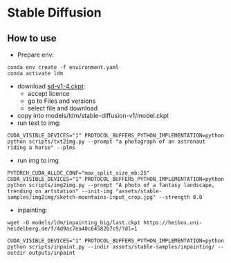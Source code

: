 # Stable Diffusion

## How to use
* Prepare env:
```
conda env create -f environment.yaml
conda activate ldm
```
* download [sd-v1-4.ckpt](https://huggingface.co/CompVis/stable-diffusion-v-1-4-original):
  * accept licence
  * go to Files and versions
  * select file and download
* copy into models/ldm/stable-diffusion-v1/model.ckpt
* run  text to img: 
```
CUDA_VISIBLE_DEVICES="1" PROTOCOL_BUFFERS_PYTHON_IMPLEMENTATION=python python scripts/txt2img.py --prompt "a photograph of an astronaut riding a horse" --plms
```
* run img to img
```
PYTORCH_CUDA_ALLOC_CONF="max_split_size_mb:25" CUDA_VISIBLE_DEVICES="1" PROTOCOL_BUFFERS_PYTHON_IMPLEMENTATION=python python scripts/img2img.py --prompt "A photo of a fantasy landscape, trending on artstation" --init-img "assets/stable-samples/img2img/sketch-mountains-input_crop.jpg" --strength 0.8
```
* inpainting:
```
wget -O models/ldm/inpainting_big/last.ckpt https://heibox.uni-heidelberg.de/f/4d9ac7ea40c64582b7c9/?dl=1

CUDA_VISIBLE_DEVICES="1" PROTOCOL_BUFFERS_PYTHON_IMPLEMENTATION=python python scripts/inpaint.py --indir assets/stable-samples/inpainting/ --outdir outputs/inpaint
```


